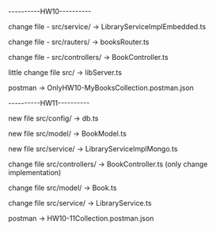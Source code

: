 ----------HW10----------

change file - src/service/ -> LibraryServiceImplEmbedded.ts

change file - src/rauters/ -> booksRouter.ts

change file - src/controllers/ -> BookController.ts

little change file src/ -> libServer.ts

postman -> OnlyHW10-MyBooksCollection.postman.json

----------HW11----------

new file src/config/ -> db.ts

new file src/model/ -> BookModel.ts

new file src/service/ -> LibraryServiceImplMongo.ts

change file src/controllers/ -> BookController.ts (only change implementation)

change file src/model/ -> Book.ts

change file src/service/ -> LibraryService.ts

postman -> HW10-11Collection.postman.json
